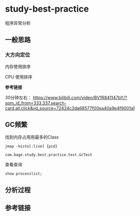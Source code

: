 # study-best-practice

程序异常分析 



## 一般思路

### 大方向定位

内存使用排序

CPU 使用排序 



**参考链接**

30分钟左右： https://www.bilibili.com/video/BV1R841147bY/?spm_id_from=333.337.search-card.all.click&vd_source=72424c3da68577f00ea40a9e4f9001a1




## GC频繁

找到内存占⽤用最多的Class

```
jmap -histo[:live] {pid}

com.bage.study.best.practice.test.GcTest
```

查看查询 

```
show processlist;
```



## 分析过程 



## 参考链接 



